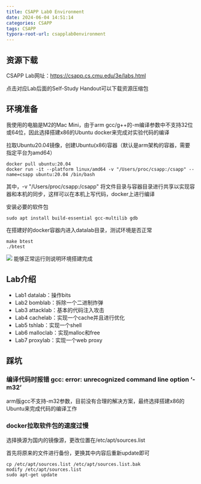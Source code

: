```yaml
---
title: CSAPP Lab0 Environment
date: 2024-06-04 14:51:14
categories: CSAPP
tags: CSAPP
typora-root-url: csapplab0environment
---
```


## 资源下载

CSAPP Lab网址：https://csapp.cs.cmu.edu/3e/labs.html

点击对应Lab后面的Self-Study Handout可以下载资源压缩包

## 环境准备

我使用的电脑是M2的Mac Mini，由于arm gcc/g++的-m编译参数中不支持32位或64位，因此选择搭建x86的Ubuntu docker来完成对实验代码的编译

拉取Ubuntu20.04镜像，创建Ubuntu(x86)容器（默认是arm架构的容器，需要指定平台为amd64）

```shell
docker pull ubuntu:20.04
docker run -it --platform linux/amd64 -v "/Users/proc/csapp:/csapp" --name=csapp ubuntu:20.04 /bin/bash
```

其中，-v "/Users/proc/csapp:/csapp" 将文件目录与容器目录进行共享以实现容器和本机的同步，这样可以在本机上写代码，docker上进行编译

安装必要的软件包

```shell
sudo apt install build-essential gcc-multilib gdb
```

在搭建好的docker容器内进入datalab目录，测试环境是否正常

```shell
make btest
./btest
```

![](EnvironmentTest.png)
能够正常运行则说明环境搭建完成

## Lab介绍

- Lab1 datalab：操作bits
- Lab2 bomblab：拆除一个二进制炸弹
- Lab3 attacklab：基本的代码注入攻击
- Lab4 cachelab：实现一个cache并且进行优化
- Lab5 tshlab：实现一个shell
- Lab6 malloclab：实现malloc和free
- Lab7 proxylab：实现一个web proxy



## 踩坑

### 编译代码时报错 gcc: error: unrecognized command line option ‘-m32’

arm版gcc不支持-m32参数，目前没有合理的解决方案，最终选择搭建x86的Ubuntu来完成代码的编译工作

### docker拉取软件包的速度过慢

选择换源为国内的镜像源，更改位置在/etc/apt/sources.list 

首先将原来的文件进行备份，更换其中内容后重新update即可

```shell
cp /etc/apt/sources.list /etc/apt/sources.list.bak
modify /etc/apt/sources.list 
sudo apt-get update
```
